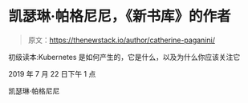 # 凯瑟琳·帕格尼尼，《新书库》的作者

> 原文：<https://thenewstack.io/author/catherine-paganini/>

初级读本:Kubernetes 是如何产生的，它是什么，以及为什么你应该关注它

2019 年 7 月 22 日下午 1 点

凯瑟琳·帕格尼尼